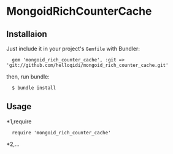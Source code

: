 # MongoidRichCounterCache

## Installaion

Just include it in your project's `Gemfile` with Bundler:
```
  gem 'mongoid_rich_counter_cache', :git => 'git://github.com/helloqidi/mongoid_rich_counter_cache.git'
```
then, run bundle:
```
  $ bundle install
```

## Usage

*1,require
```
  require 'mongoid_rich_counter_cache'
```

*2,...
